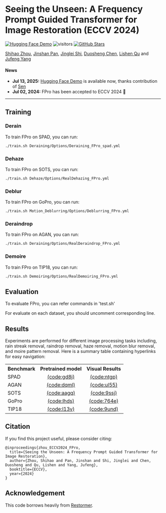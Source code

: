 # Seeing the Unseen: A Frequency Prompt Guided Transformer for Image Restoration (ECCV 2024)

[![Hugging Face Demo](https://img.shields.io/badge/%F0%9F%A4%97%20Hugging%20Face-Demos-blue)](https://huggingface.co/spaces/yssszzzzzzzzy/FPro-Dehaze)
![visitors](https://visitor-badge.laobi.icu/badge?page_id=joshyZhou/FPro)
[![GitHub Stars](https://img.shields.io/github/stars/joshyZhou/FPro?style=social)](https://github.com/joshyZhou/FPro) <br>

[Shihao Zhou](https://joshyzhou.github.io/), [Jinshan Pan](https://jspan.github.io/), [Jinglei Shi](https://jingleishi.github.io/), [Duosheng Chen](https://github.com/Calvin11311), [Lishen Qu](https://github.com/qulishen) and [Jufeng Yang](https://cv.nankai.edu.cn/)

#### News
- **Jul 13, 2025:** [Hugging Face Demo](https://huggingface.co/spaces/yssszzzzzzzzy/FPro-Dehaze) is available now, thanks contribution of [Sen](https://github.com/yss730)
- **Jul 02, 2024:** FPro has been accepted to ECCV 2024 :tada: 
<hr />

## Training
### Derain
To train FPro on SPAD, you can run:
```sh
./train.sh Deraining/Options/Deraining_FPro_spad.yml
```
### Dehaze
To train FPro on SOTS, you can run:
```sh
./train.sh Dehaze/Options/RealDehazing_FPro.yml
```
### Deblur
To train FPro on GoPro, you can run:
```sh
./train.sh Motion_Deblurring/Options/Deblurring_FPro.yml
```
### Deraindrop
To train FPro on AGAN, you can run:
```sh
./train.sh Deraining/Options/RealDeraindrop_FPro.yml
```
### Demoire 
To train FPro on TIP18, you can run:
```sh
./train.sh Demoiring/Options/RealDemoiring_FPro.yml
```

## Evaluation
To evaluate FPro, you can refer commands in 'test.sh'

For evaluate on each dataset, you should uncomment corresponding line.


## Results
Experiments are performed for different image processing tasks including, rain streak removal, raindrop removal, haze removal, motion blur removal, and moire pattern removal. 
Here is a summary table containing hyperlinks for easy navigation:
<table>
  <tr>
    <th align="left">Benchmark</th>
    <th align="center">Pretrained model</th>
    <th align="center">Visual Results</th>
  </tr>
  <tr>
    <td align="left">SPAD</td>
    <td align="center"><a href="https://pan.baidu.com/s/1lHWbvsFFpbvja_vEcvnpqA">(code:gd8j)</a></td>
    <td align="center"><a href="https://pan.baidu.com/s/1duMbd4L0rvrWvxv9wnW2eg">(code:ntgp)</a></td>
  </tr>
  <tr>
    <td align="left">AGAN</td>
    <td align="center"><a href="https://pan.baidu.com/s/1Ki2kmibr515dCJmbdlpMhQ">(code:dqml)</a></td>
    <td align="center"><a href="https://pan.baidu.com/s/1cPbbsNM6i5ufyzIqPJz60g">(code:ul55)</a></td>
  </tr>
  <tr>
    <td align="left">SOTS</td>
    <td align="center"><a href="https://pan.baidu.com/s/117lm0l06YW1RuFzDPLiMZA">(code:aagq)</a></td>
    <td align="center"><a href="https://pan.baidu.com/s/1N-ZVnL3oGRy3voJ3Fl-YtQ">(code:9ssj)</a></td>
  </tr>
    <tr>
    <td align="left">GoPro</td>
    <td align="center"><a href="https://pan.baidu.com/s/1WjEISK2AntfdYOrrMwZOZw">(code:lhds)</a></td>
    <td align="center"><a href="https://pan.baidu.com/s/1EkXTI968Cyu7UnKwdgymag">(code:764e)</a></td>
  </tr>
    <tr>
    <td align="left">TIP18</td>
    <td align="center"><a href="https://pan.baidu.com/s/1NPmeAIZkVz7DkLVJxuonIw">(code:l13v)</a></td>
    <td align="center"><a href="https://pan.baidu.com/s/1tLGRx2pvogS0Sl7fpmloNQ">(code:9und)</a></td>
  </tr>

</table>


## Citation
If you find this project useful, please consider citing:

    @inproceedings{zhou_ECCV2024_FPro,
      title={Seeing the Unseen: A Frequency Prompt Guided Transformer for Image Restoration},
      author={Zhou, Shihao and Pan, Jinshan and Shi, Jinglei and Chen, Duosheng and Qu, Lishen and Yang, Jufeng},
      booktitle={ECCV},
      year={2024}
    }

## Acknowledgement

This code borrows heavily from [Restormer](https://github.com/swz30/Restormer). 